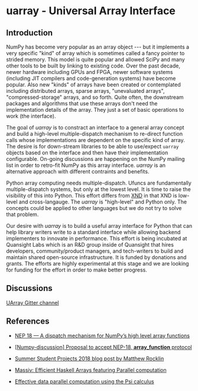 # uarray - Universal Array Interface

## Introduction

NumPy has become very popular as an array object --- but it implements
a very specific "kind" of array which is sometimes called a fancy
pointer to strided memory. This model is quite popular and allowed
SciPy and many other tools to be built by linking to existing code.
Over the past decade, newer hardware including GPUs and FPGA, newer
software systems (including JIT compilers and code-generation systems)
have become popular.  Also new "kinds" of arrays have been created or
contemplated including distributed arrays, sparse arrays, "unevaluated
arrays", "compressed-storage" arrays, and so forth.  Quite often, the
downstream packages and algorithms that use these arrays don't need
the implementation details of the array.  They just a set of basic
operations to work (the interface).

The goal of *uarray* is to constract an interface to a general array
concept and build a high-level multiple-dispatch mechanism to
re-direct function calls whose implementations are dependent on the
specific kind of array.  The desire is for down-stream libraries to be
able to use/expect `uarray` objects based on the interface and then have
their implementation configurable.  On-going discussions are happening
on the NumPy mailing list in order to retro-fit NumPy as this array
interface.  *uarray* is an alternative approach with different
contraints and benefits.


Python array computing needs multiple-dispatch.  Ufuncs are
fundamentally multiple-dispatch systems, but only at the lowest level.
It is time to raise the visibility of this into Python.  This effort
differs from [XND](https://xnd.io/) in that XND is low-level and
cross-langauge.  The *uarray* is "high-level" and Python only.  The
concepts could be applied to other languages but we do not try to
solve that problem.

Our desire with *uarray* is to build a useful array interface for Python
that can help library writers write to a standard interface while
allowing backend implementers to innovate in performance.  This effort
is being incubated at Quansight Labs which is an R&D group inside of
Quansight that hires developers, community/product managers, and
tech-writers to build and maintain shared open-source infrastructure.
It is funded by donations and grants.  The efforts are highly
experimental at this stage and we are looking for funding for the
effort in order to make better progress.

## Discussions

[UArray Gitter channel](https://gitter.im/Plures/uarray)

## References

- [NEP 18 — A dispatch mechanism for NumPy’s high level array functions](http://www.numpy.org/neps/nep-0018-array-function-protocol.html)

- [[Numpy-discussion] Proposal to accept NEP-18, __array_function__ protocol](https://mail.python.org/pipermail/numpy-discussion/2018-August/078578.html)

- [Summer Student Projects 2018 blog post by Matthew Rocklin](http://matthewrocklin.com/blog/work/2018/03/20/summer-projects)

- [Massiv: Efficient Haskell Arrays featuring Parallel computation](https://github.com/lehins/massiv)

- [Effective data parallel computation using the Psi calculus](https://paperpile.com/app/p/ad22b033-10cc-0f45-8c1d-05014496baee) 

